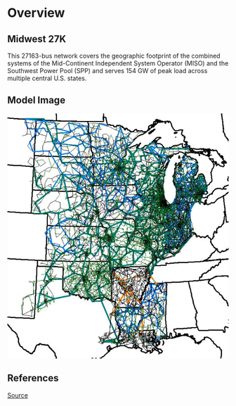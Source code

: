 # Overview

## Midwest 27K

This 27163-bus network covers the geographic footprint of the combined systems of the Mid-Continent Independent System Operator (MISO) and the Southwest Power Pool (SPP) and serves 154 GW of peak load across multiple central U.S. states.

## Model Image

![Model Image](assets/midwest27k.jpg)

## References

[Source](https://electricgrids.engr.tamu.edu/electric-grid-test-cases/datasets-for-arpa-e-perform-program/)

